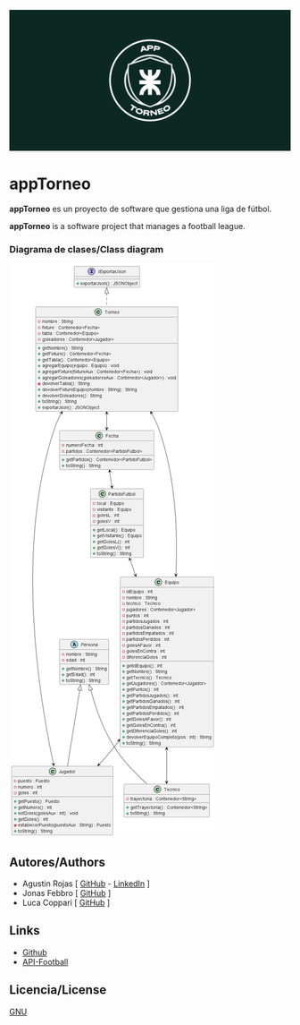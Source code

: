 ![Logo](images/banner.png)

# appTorneo

**appTorneo** es un proyecto de software que gestiona una liga de fútbol.

**appTorneo** is a software project that manages a football league.

### Diagrama de clases/Class diagram

![Image text](images/diagramaDeClases.png)

## Autores/Authors

- Agustin Rojas [ [GitHub](https://github.com/agustinrojass) - [LinkedIn](https://www.linkedin.com/in/agustinrojas259/) ]
- Jonas Febbro [ [GitHub](https://github.com/jonasFebbro) ]
- Luca Coppari [ [GitHub](https://github.com/lucacoppari12) ]

## Links

- [Github](https://github.com/agustinrojass/appTorneo)
- [API-Football](https://www.api-football.com/)

## Licencia/License

[GNU](https://www.gnu.org/licenses/gpl-3.0.html)
